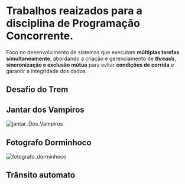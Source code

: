 # Trabalhos reaizados para a disciplina de Programação Concorrente.
Foco no desenvolvimento de sistemas que executam **múltiplas tarefas simultaneamente**, abordando a criação e gerenciamento de ***threads***, **sincronização e exclusão mútua** para evitar **condições de corrida** e garantir a integridade dos dados. 

## Desafio do Trem

## Jantar dos Vampiros

![jantar_Dos_Vampiros](https://github.com/user-attachments/assets/f1e862d6-4d21-482c-af6f-0b01124b0b92)

## Fotografo Dorminhoco

![fotografo_dorminhoco](https://github.com/user-attachments/assets/87efebb6-5e47-4d22-a25e-f5c7cae77aea)

## Trânsito automato
